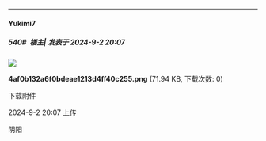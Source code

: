 ﻿
*****

####  Yukimi7  
##### 540#         楼主| 发表于 2024-9-2 20:07

<img src="https://img.saraba1st.com/forum/202409/02/120721czuedwhuhmfxweux.png" referrerpolicy="no-referrer">

<strong>4af0b132a6f0bdeae1213d4ff40c255.png</strong> (71.94 KB, 下载次数: 0)

下载附件

2024-9-2 20:07 上传

阴阳

